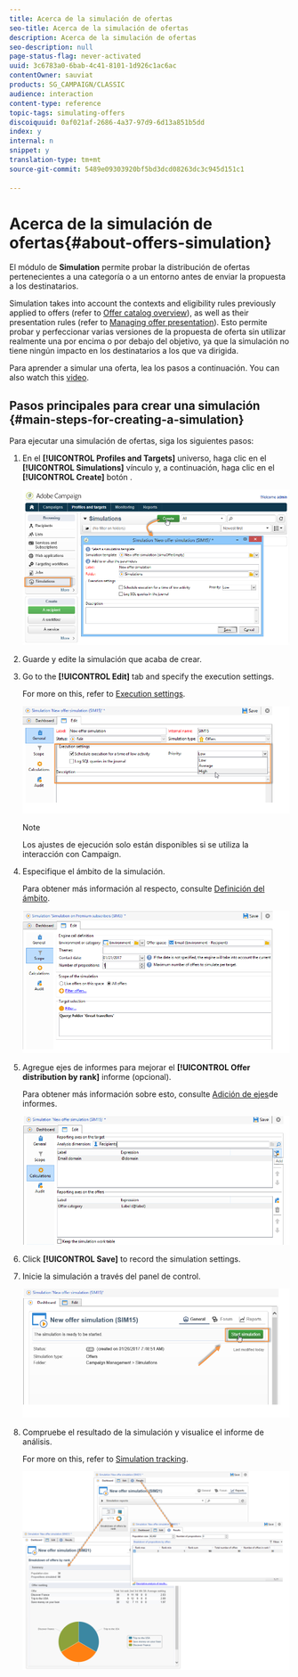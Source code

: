 ```yaml
---
title: Acerca de la simulación de ofertas
seo-title: Acerca de la simulación de ofertas
description: Acerca de la simulación de ofertas
seo-description: null
page-status-flag: never-activated
uuid: 3c6783a0-6bab-4c41-8101-1d926c1ac6ac
contentOwner: sauviat
products: SG_CAMPAIGN/CLASSIC
audience: interaction
content-type: reference
topic-tags: simulating-offers
discoiquuid: 0af021af-2686-4a37-97d9-6d13a851b5dd
index: y
internal: n
snippet: y
translation-type: tm+mt
source-git-commit: 5489e09303920bf5bd3dcd08263dc3c945d151c1

---
```



# Acerca de la simulación de ofertas{#about-offers-simulation}

El módulo de **Simulation** permite probar la distribución de ofertas pertenecientes a una categoría o a un entorno antes de enviar la propuesta a los destinatarios.

Simulation takes into account the contexts and eligibility rules previously applied to offers (refer to [Offer catalog overview](../../interaction/using/offer-catalog-overview.md)), as well as their presentation rules (refer to [Managing offer presentation](../../interaction/using/managing-offer-presentation.md)). Esto permite probar y perfeccionar varias versiones de la propuesta de oferta sin utilizar realmente una por encima o por debajo del objetivo, ya que la simulación no tiene ningún impacto en los destinatarios a los que va dirigida.

Para aprender a simular una oferta, lea los pasos a continuación. You can also watch this [video](https://helpx.adobe.com/campaign/classic/how-to/simulate-offer-in-acv6.html?playlist=/ccx/v1/collection/product/campaign/classic/segment/digital-marketers/explevel/intermediate/applaunch/introduction/collection.ccx.js&ref=helpx.adobe.com).

## Pasos principales para crear una simulación {#main-steps-for-creating-a-simulation}

Para ejecutar una simulación de ofertas, siga los siguientes pasos:

1. En el **[!UICONTROL Profiles and Targets]** universo, haga clic en el **[!UICONTROL Simulations]** vínculo y, a continuación, haga clic en el **[!UICONTROL Create]** botón .

   ![](assets/offer_simulation_001.png)

1. Guarde y edite la simulación que acaba de crear.
1. Go to the **[!UICONTROL Edit]** tab and specify the execution settings.

   For more on this, refer to [Execution settings](../../interaction/using/execution-settings.md).

   ![](assets/offer_simulation_003.png)

   >[!NOTE]
   >
   >Los ajustes de ejecución solo están disponibles si se utiliza la interacción con Campaign.

1. Especifique el ámbito de la simulación.

   Para obtener más información al respecto, consulte [Definición del ámbito](../../interaction/using/simulation-scope.md#definition-of-the-scope).

   ![](assets/offer_simulation_004.png)

1. Agregue ejes de informes para mejorar el **[!UICONTROL Offer distribution by rank]** informe (opcional).

   Para obtener más información sobre esto, consulte [Adición de ejes](../../interaction/using/simulation-scope.md#adding-reporting-axes)de informes.

   ![](assets/offer_simulation_005.png)

1. Click **[!UICONTROL Save]** to record the simulation settings.
1. Inicie la simulación a través del panel de control.

   ![](assets/offer_simulation_006.png)

1. Compruebe el resultado de la simulación y visualice el informe de análisis.

   For more on this, refer to [Simulation tracking](../../interaction/using/simulation-tracking.md).

   ![](assets/offer_simulation_007.png)
